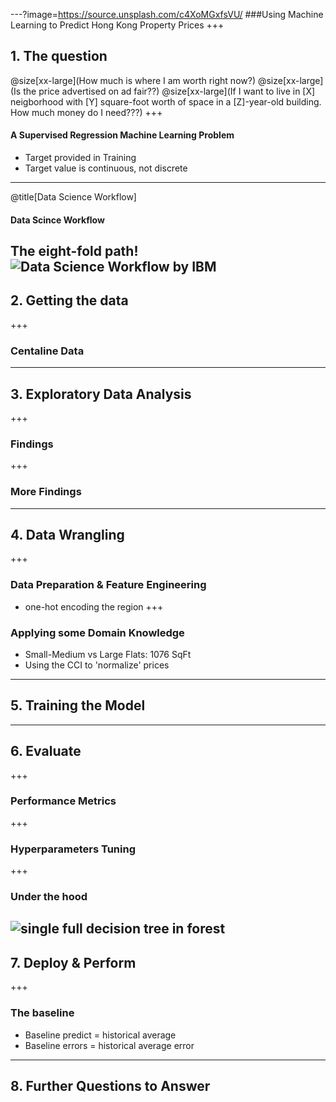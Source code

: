 ---?image=https://source.unsplash.com/c4XoMGxfsVU/
###Using Machine Learning to Predict Hong Kong Property Prices
+++
## 1. The question
@size[xx-large](How much is where I am worth right now?)
@size[xx-large](Is the price advertised on ad fair??)
@size[xx-large](If I want to live in [X] neigborhood with [Y] square-foot worth of space in a [Z]-year-old building. How much money do I need???)
+++
#### A Supervised Regression Machine Learning Problem
* Target provided in Training
* Target value is continuous, not discrete
---
@title[Data Science Workflow]
#### Data Scince Workflow
The eight-fold path!
![Data Science Workflow by IBM](https://developer.ibm.com/dwblog/wp-content/uploads/sites/73/WatsonExplorer-DSX-p1-768x511.png)
---
## 2. Getting the data
+++
### Centaline Data
---
## 3. Exploratory Data Analysis
+++
### Findings
+++
### More Findings
---
## 4. Data Wrangling
+++
### Data Preparation & Feature Engineering
* one-hot encoding the region
+++
### Applying some Domain Knowledge
* Small-Medium vs Large Flats: 1076 SqFt
* Using the CCI to 'normalize' prices
---
## 5. Training the Model
---
## 6. Evaluate
+++
### Performance Metrics
+++
### Hyperparameters Tuning
+++
### Under the hood
![single full decision tree in forest](data/tree.png)
---
## 7. Deploy & Perform
+++
### The baseline
* Baseline predict = historical average
* Baseline errors = historical average error

---
## 8. Further Questions to Answer
